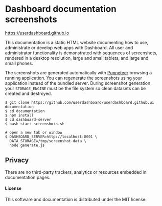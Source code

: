 # Dashboard documentation screenshots

https://userdashboard.github.io

This documentation is a static HTML website documenting how to use, administrate or develop web apps with Dashboard.  All user and administrator functionality is demonstrated with sequences of screenshots, rendered in a desktop resolution, large and small tablets, and large and small phones.

The screenshots are generated automatically with [Puppeteer](https://github.com/GoogleChrome/puppeteer) browsing a running application.  You can regenerate the screenshots using your application instead of the bundled server.  During screenshot generation your `STORAGE_ENGINE` must be the file system so clean datasets can be created and destroyed.

    $ git clone https://github.com/userdashboard/userdashboard.github.ui documentation
    $ cd documentation
    $ npm install
    $ cd dashboard-server
    $ bash start-screenshots.sh
    
    # open a new tab or window
    $ DASHBOARD_SERVER=http://localhost:8001 \
      DATA_STORAGE=/tmp/screenshot-data \
      node generate.js

## Privacy

There are no third-party trackers, analytics or resources embedded in documentation pages.  

#### License

This software and documentation is distributed under the MIT license.
